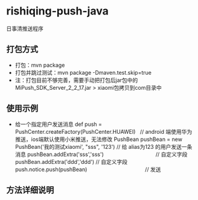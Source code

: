 # rishiqing-push-java
日事清推送程序

打包方式
-----
* 打包：mvn package
* 打包并跳过测试：mvn package -Dmaven.test.skip=true
* 注：打包目前不够完善，需要手动把打包后jar包中的MiPush_SDK_Server_2_2_17.jar > xiaomi包拷贝到com目录中

使用示例
-----
* 给一个指定用户发送消息
def push = PushCenter.createFactory(PushCenter.HUAWEI)            // android 端使用华为推送，ios端默认使用小米推送，无法修改
PushBean pushBean = new PushBean('我的测试xiaomi', "sss", '123')  //  给 alias为123 的用户发送一条消息
pushBean.addExtra('sss','sss')                                   //  自定义字段  
pushBean.addExtra('ddd','ddd')                                   //  自定义字段  
push.notice.push(pushBean)                                       //  发送

方法详细说明
-----

